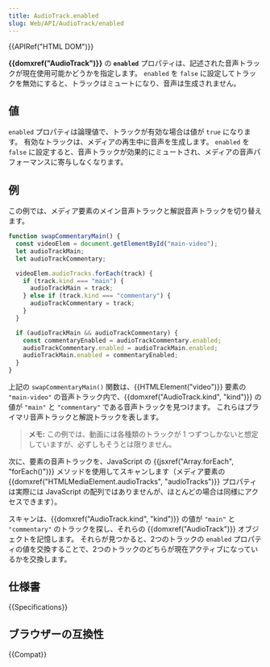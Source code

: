 ```yaml
---
title: AudioTrack.enabled
slug: Web/API/AudioTrack/enabled
---
```


{{APIRef("HTML DOM")}}

**{{domxref("AudioTrack")}}** の **`enabled`** プロパティは、記述された音声トラックが現在使用可能かどうかを指定します。 `enabled` を `false` に設定してトラックを無効にすると、トラックはミュートになり、音声は生成されません。

## 値

`enabled` プロパティは論理値で、トラックが有効な場合は値が `true` になります。 有効なトラックは、メディアの再生中に音声を生成します。 `enabled` を `false` に設定すると、音声トラックが効果的にミュートされ、メディアの音声パフォーマンスに寄与しなくなります。

## 例

この例では、メディア要素のメイン音声トラックと解説音声トラックを切り替えます。

```js
function swapCommentaryMain() {
  const videoElem = document.getElementById("main-video");
  let audioTrackMain;
  let audioTrackCommentary;

  videoElem.audioTracks.forEach(track) {
    if (track.kind === "main") {
      audioTrackMain = track;
    } else if (track.kind === "commentary") {
      audioTrackCommentary = track;
    }
  }

  if (audioTrackMain && audioTrackCommentary) {
    const commentaryEnabled = audioTrackCommentary.enabled;
    audioTrackCommentary.enabled = audioTrackMain.enabled;
    audioTrackMain.enabled = commentaryEnabled;
  }
}
```

上記の `swapCommentaryMain()` 関数は、{{HTMLElement("video")}} 要素の `"main-video"` の音声トラック内で、{{domxref("AudioTrack.kind", "kind")}} の値が `"main"` と `"commentary"` である音声トラックを見つけます。 これらはプライマリ音声トラックと解説トラックを表します。

> **メモ:** この例では、動画には各種類のトラックが 1 つずつしかないと想定していますが、必ずしもそうとは限りません。

次に、要素の音声トラックを、JavaScript の {{jsxref("Array.forEach", "forEach()")}} メソッドを使用してスキャンします（メディア要素の {{domxref("HTMLMediaElement.audioTracks", "audioTracks")}} プロパティは実際には JavaScript の配列ではありませんが、ほとんどの場合は同様にアクセスできます）。

スキャンは、{{domxref("AudioTrack.kind", "kind")}} の値が `"main"` と `"commentary"` のトラックを探し、それらの {{domxref("AudioTrack")}} オブジェクトを記憶します。 それらが見つかると、2つのトラックの `enabled` プロパティの値を交換することで、2つのトラックのどちらが現在アクティブになっているかを交換します。

## 仕様書

{{Specifications}}

## ブラウザーの互換性

{{Compat}}
